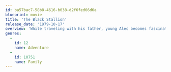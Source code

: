 ```yaml
---
id: ba57bac7-58b8-4616-b038-d2f6fed66d6a
blueprint: movie
title: 'The Black Stallion'
release_date: '1979-10-17'
overview: 'While traveling with his father, young Alec becomes fascinated by a mysterious Arabian stallion that is brought on board and stabled in the ship he is sailing on. When it tragically sinks both he and the horse survive only to be stranded on a deserted island. He befriends it, so when finally rescued both return to his home where they soon meet Henry Dailey, a once successful trainer. Together they begin training the horse to race against the fastest ones in the world.'
genres:
  -
    id: 12
    name: Adventure
  -
    id: 10751
    name: Family
---
```

